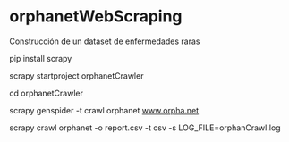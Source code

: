 # orphanetWebScraping
Construcción de un dataset de enfermedades raras


pip install scrapy

scrapy startproject orphanetCrawler

cd orphanetCrawler

scrapy genspider -t crawl orphanet www.orpha.net

scrapy crawl orphanet -o report.csv -t csv -s LOG_FILE=orphanCrawl.log

